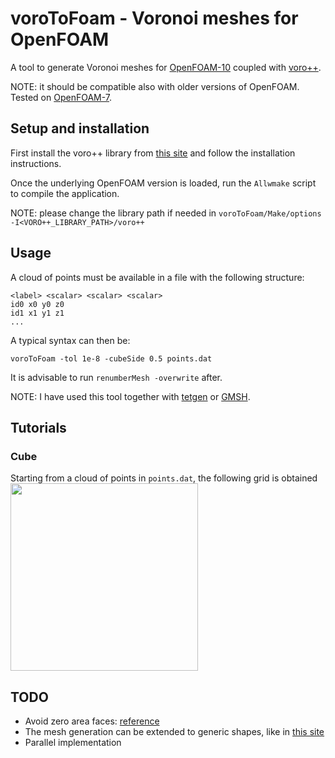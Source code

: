 # voroToFoam - Voronoi meshes for OpenFOAM #
A tool to generate Voronoi meshes for [OpenFOAM-10](https://github.com/OpenFOAM/OpenFOAM-10)
coupled with [voro++](https://math.lbl.gov/voro++/).

NOTE: it should be compatible also with older versions of OpenFOAM. Tested on [OpenFOAM-7](https://github.com/OpenFOAM/OpenFOAM-10).

## Setup and installation ##
First install the voro++ library from [this site](https://math.lbl.gov/voro++/download/) and follow the installation instructions.

Once the underlying OpenFOAM version is loaded, run the `Allwmake` script to compile the application.

NOTE: please change the library path if needed in `voroToFoam/Make/options`
```-I<VORO++_LIBRARY_PATH>/voro++```

## Usage ##
A cloud of points must be available in a file with the following structure:
```
<label> <scalar> <scalar> <scalar>
id0 x0 y0 z0
id1 x1 y1 z1
...
```

A typical syntax can then be:
```
voroToFoam -tol 1e-8 -cubeSide 0.5 points.dat
```

It is advisable to run `renumberMesh -overwrite` after.

NOTE: I have used this tool together with [tetgen](https://wias-berlin.de/software/tetgen/) or [GMSH](https://gmsh.info/).

## Tutorials

### Cube
Starting from a cloud of points in `points.dat`, the following grid is obtained
<img src="./tutorials/cube/screenshot.png"  width="300" height="300">



## TODO ##
* Avoid zero area faces: [reference](applications/voroToFoam/voronoiMesh.C?plain=304)
* The mesh generation can be extended to generic shapes, like in [this site](https://math.lbl.gov/voro++/examples/)
* Parallel implementation

